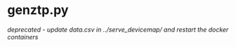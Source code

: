 # genztp.py

*deprecated - update data.csv in ../serve_devicemap/ and restart the docker containers*

